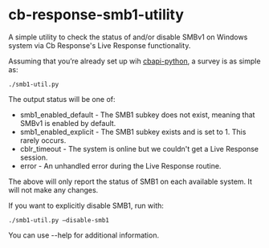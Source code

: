 # cb-response-smb1-utility
A simple utility to check the status of and/or disable SMBv1 on Windows system via Cb Response's Live Response functionality.

Assuming that you’re already set up wih [cbapi-python](https://github.com/carbonblack/cbapi-python), a survey is as simple as:

    ./smb1-util.py 

The output status will be one of:
* smb1_enabled_default - The SMB1 subkey does not exist, meaning that SMBv1 is enabled by default. 
* smb1_enabled_explicit - The SMB1 subkey exists and is set to 1. This rarely occurs.
* cblr_timeout - The system is online but we couldn't get a Live Response session.
* error - An unhandled error during the Live Response routine.

The above will only report the status of SMB1 on each available system. It will not make any changes. 

If you want to explicitly disable SMB1, run with:

    ./smb1-util.py —disable-smb1

You can use --help for additional information.
